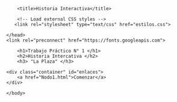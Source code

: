 <!doctype html>

<html>
    <head>
        <meta charset="utf-8">

        <title>Historia Interactiva</title>

        <!-- Load external CSS styles -->
       <link rel="stylesheet" type="text/css" href="estilos.css">

    </head>
    <link rel="preconnect" href="https://fonts.googleapis.com">
<link rel="preconnect" href="https://fonts.gstatic.com" crossorigin>
<link href="https://fonts.googleapis.com/css2?family=Lato:wght@700&family=Montserrat:wght@300&family=Mooli&display=swap" rel="stylesheet">
    <body>

        <h1>Trabajo Práctico N° 1 </h1>
        <h2>Historia Intercativa </h2>
        <h3> "La Plaza" </h3>

	<div class="container" id="enlaces">
        <a href="Nodo1.html">Comenzar</a>
	</div>

    </body>

</html>

